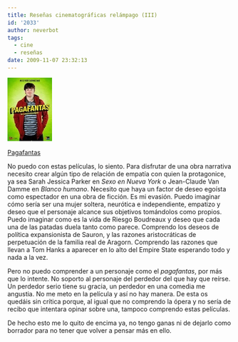 ```yaml
---
title: Reseñas cinematográficas relámpago (III)
id: '2033'
author: neverbot
tags:
  - cine
  - reseñas
date: 2009-11-07 23:32:13
---
```


![pagafantas.jpg](./resenas-cinematograficas-relampago-iii/pagafantas.jpg)

[Pagafantas](http://www.imdb.com/title/tt1161443/)

No puedo con estas películas, lo siento. Para disfrutar de una obra narrativa necesito crear algún tipo de relación de empatía con quien la protagonice, ya sea Sarah Jessica Parker en _Sexo en Nueva York_ o Jean-Claude Van Damme en _Blanco humano_. Necesito que haya un factor de deseo egoísta como espectador en una obra de ficción. Es mi evasión. Puedo imaginar cómo sería ser una mujer soltera, neurótica e independiente, empatizo y deseo que el personaje alcance sus objetivos tomándolos como propios. Puedo imaginar como es la vida de Riesgo Boudreaux y deseo que cada una de las patadas duela tanto como parece. Comprendo los deseos de política expansionista de Sauron, y las razones aristocráticas de perpetuación de la familia real de Aragorn. Comprendo las razones que llevan a Tom Hanks a aparecer en lo alto del Empire State esperando todo y nada a la vez.

Pero no puedo comprender a un personaje como el _pagafantas_, por más que lo intente. No soporto al personaje del perdedor del que hay que reírse. Un perdedor serio tiene su gracia, un perdedor en una comedia me angustia. No me meto en la película y así no hay manera. De esta os quedáis sin crítica porque, al igual que no comprendo la ópera y no sería de recibo que intentara opinar sobre una, tampoco comprendo estas películas.

De hecho esto me lo quito de encima ya, no tengo ganas ni de dejarlo como borrador para no tener que volver a pensar más en ello.